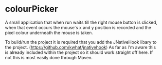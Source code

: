 # colourPicker

A small application that when run waits till the right mouse button is clicked, when that event occurs the mouse's x and y position is recorded and the pixel colour underneath the mouse is taken.

To build/run the project it is required that you add the JNativeHook libary to the project. (https://github.com/kwhat/jnativehook)
As far as I'm aware this is already included within the project so it should work straight off here. If not this is most easily done through Maven.
